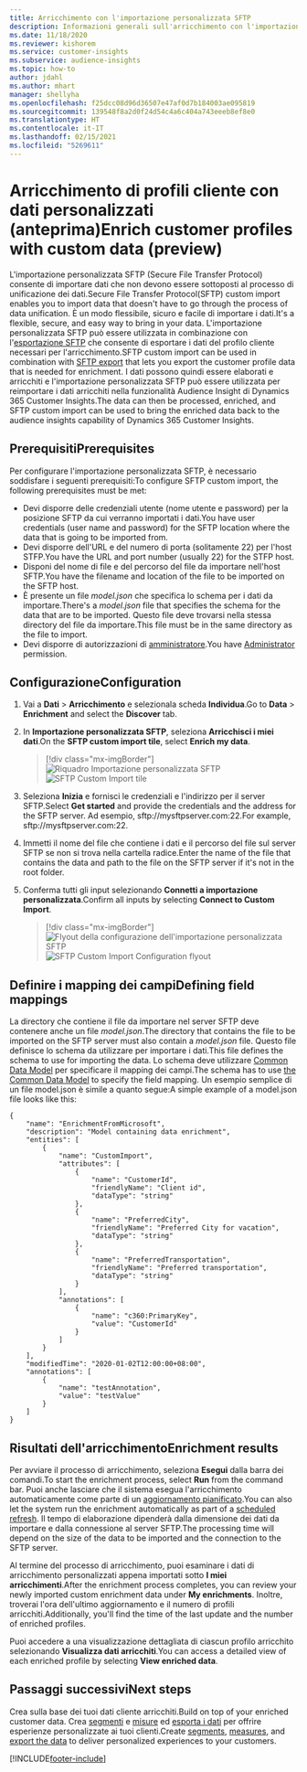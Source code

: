 ```yaml
---
title: Arricchimento con l'importazione personalizzata SFTP
description: Informazioni generali sull'arricchimento con l'importazione personalizzata SFTP.
ms.date: 11/18/2020
ms.reviewer: kishorem
ms.service: customer-insights
ms.subservice: audience-insights
ms.topic: how-to
author: jdahl
ms.author: mhart
manager: shellyha
ms.openlocfilehash: f25dcc08d96d36507e47af0d7b184003ae095819
ms.sourcegitcommit: 139548f8a2d0f24d54c4a6c404a743eeeb8ef8e0
ms.translationtype: HT
ms.contentlocale: it-IT
ms.lasthandoff: 02/15/2021
ms.locfileid: "5269611"
---
```

# <a name="enrich-customer-profiles-with-custom-data-preview"></a><span data-ttu-id="d9599-103">Arricchimento di profili cliente con dati personalizzati (anteprima)</span><span class="sxs-lookup"><span data-stu-id="d9599-103">Enrich customer profiles with custom data (preview)</span></span>

<span data-ttu-id="d9599-104">L'importazione personalizzata SFTP (Secure File Transfer Protocol) consente di importare dati che non devono essere sottoposti al processo di unificazione dei dati.</span><span class="sxs-lookup"><span data-stu-id="d9599-104">Secure File Transfer Protocol(SFTP) custom import enables you to import data that doesn't have to go through the process of data unification.</span></span> <span data-ttu-id="d9599-105">È un modo flessibile, sicuro e facile di importare i dati.</span><span class="sxs-lookup"><span data-stu-id="d9599-105">It's a flexible, secure, and easy way to bring in your data.</span></span> <span data-ttu-id="d9599-106">L'importazione personalizzata SFTP può essere utilizzata in combinazione con l'[esportazione SFTP](export-sftp.md) che consente di esportare i dati del profilo cliente necessari per l'arricchimento.</span><span class="sxs-lookup"><span data-stu-id="d9599-106">SFTP custom import can be used in combination with [SFTP export](export-sftp.md) that lets you export the customer profile data that is needed for enrichment.</span></span> <span data-ttu-id="d9599-107">I dati possono quindi essere elaborati e arricchiti e l'importazione personalizzata SFTP può essere utilizzata per reimportare i dati arricchiti nella funzionalità Audience Insight di Dynamics 365 Customer Insights.</span><span class="sxs-lookup"><span data-stu-id="d9599-107">The data can then be processed, enriched, and SFTP custom import can be used to bring the enriched data back to the audience insights capability of Dynamics 365 Customer Insights.</span></span>

## <a name="prerequisites"></a><span data-ttu-id="d9599-108">Prerequisiti</span><span class="sxs-lookup"><span data-stu-id="d9599-108">Prerequisites</span></span>

<span data-ttu-id="d9599-109">Per configurare l'importazione personalizzata SFTP, è necessario soddisfare i seguenti prerequisiti:</span><span class="sxs-lookup"><span data-stu-id="d9599-109">To configure SFTP custom import, the following prerequisites must be met:</span></span>

- <span data-ttu-id="d9599-110">Devi disporre delle credenziali utente (nome utente e password) per la posizione SFTP da cui verranno importati i dati.</span><span class="sxs-lookup"><span data-stu-id="d9599-110">You have user credentials (user name and password) for the SFTP location where the data that is going to be imported from.</span></span>
- <span data-ttu-id="d9599-111">Devi disporre dell'URL e del numero di porta (solitamente 22) per l'host STFP.</span><span class="sxs-lookup"><span data-stu-id="d9599-111">You have the URL and port number (usually 22) for the STFP host.</span></span>
- <span data-ttu-id="d9599-112">Disponi del nome di file e del percorso del file da importare nell'host SFTP.</span><span class="sxs-lookup"><span data-stu-id="d9599-112">You have the filename and location of the file to be imported on the SFTP host.</span></span>
- <span data-ttu-id="d9599-113">È presente un file *model.json* che specifica lo schema per i dati da importare.</span><span class="sxs-lookup"><span data-stu-id="d9599-113">There's a *model.json* file that specifies the schema for the data that are to be imported.</span></span> <span data-ttu-id="d9599-114">Questo file deve trovarsi nella stessa directory del file da importare.</span><span class="sxs-lookup"><span data-stu-id="d9599-114">This file must be in the same directory as the file to import.</span></span>
- <span data-ttu-id="d9599-115">Devi disporre di autorizzazioni di [amministratore](permissions.md#administrator).</span><span class="sxs-lookup"><span data-stu-id="d9599-115">You have [Administrator](permissions.md#administrator) permission.</span></span>

## <a name="configuration"></a><span data-ttu-id="d9599-116">Configurazione</span><span class="sxs-lookup"><span data-stu-id="d9599-116">Configuration</span></span>

1. <span data-ttu-id="d9599-117">Vai a **Dati** > **Arricchimento** e selezionala scheda **Individua**.</span><span class="sxs-lookup"><span data-stu-id="d9599-117">Go to **Data** > **Enrichment** and select the **Discover** tab.</span></span>

1. <span data-ttu-id="d9599-118">In **Importazione personalizzata SFTP**, seleziona **Arricchisci i miei dati**.</span><span class="sxs-lookup"><span data-stu-id="d9599-118">On the **SFTP custom import tile**, select **Enrich my data**.</span></span>

   > [!div class="mx-imgBorder"]
   > <span data-ttu-id="d9599-119">![Riquadro Importazione personalizzata SFTP](media/SFTP_Custom_Import_tile.png "Riquadro Importazione personalizzata SFTP")</span><span class="sxs-lookup"><span data-stu-id="d9599-119">![SFTP Custom Import tile](media/SFTP_Custom_Import_tile.png "SFTP Custom Import tile")</span></span>

1. <span data-ttu-id="d9599-120">Seleziona **Inizia** e fornisci le credenziali e l'indirizzo per il server SFTP.</span><span class="sxs-lookup"><span data-stu-id="d9599-120">Select **Get started** and provide the credentials and the address for the SFTP server.</span></span> <span data-ttu-id="d9599-121">Ad esempio, sftp://mysftpserver.com:22.</span><span class="sxs-lookup"><span data-stu-id="d9599-121">For example, sftp://mysftpserver.com:22.</span></span>

1. <span data-ttu-id="d9599-122">Immetti il nome del file che contiene i dati e il percorso del file sul server SFTP se non si trova nella cartella radice.</span><span class="sxs-lookup"><span data-stu-id="d9599-122">Enter the name of the file that contains the data and path to the file on the SFTP server if it's not in the root folder.</span></span>

1. <span data-ttu-id="d9599-123">Conferma tutti gli input selezionando **Connetti a importazione personalizzata**.</span><span class="sxs-lookup"><span data-stu-id="d9599-123">Confirm all inputs by selecting **Connect to Custom Import**.</span></span>

   > [!div class="mx-imgBorder"]
   > <span data-ttu-id="d9599-124">![Flyout della configurazione dell'importazione personalizzata SFTP](media/SFTP_Custom_Import_Configuration_flyout.png "Flyout della configurazione dell'importazione personalizzata SFTP")</span><span class="sxs-lookup"><span data-stu-id="d9599-124">![SFTP Custom Import Configuration flyout](media/SFTP_Custom_Import_Configuration_flyout.png "SFTP Custom Import Configuration flyout")</span></span>

## <a name="defining-field-mappings"></a><span data-ttu-id="d9599-125">Definire i mapping dei campi</span><span class="sxs-lookup"><span data-stu-id="d9599-125">Defining field mappings</span></span> 

<span data-ttu-id="d9599-126">La directory che contiene il file da importare nel server SFTP deve contenere anche un file *model.json*.</span><span class="sxs-lookup"><span data-stu-id="d9599-126">The directory that contains the file to be imported on the SFTP server must also contain a *model.json* file.</span></span> <span data-ttu-id="d9599-127">Questo file definisce lo schema da utilizzare per importare i dati.</span><span class="sxs-lookup"><span data-stu-id="d9599-127">This file defines the schema to use for importing the data.</span></span> <span data-ttu-id="d9599-128">Lo schema deve utilizzare [Common Data Model](https://docs.microsoft.com/common-data-model/) per specificare il mapping dei campi.</span><span class="sxs-lookup"><span data-stu-id="d9599-128">The schema has to use [the Common Data Model](https://docs.microsoft.com/common-data-model/) to specify the field mapping.</span></span> <span data-ttu-id="d9599-129">Un esempio semplice di un file model.json è simile a quanto segue:</span><span class="sxs-lookup"><span data-stu-id="d9599-129">A simple example of a model.json file looks like this:</span></span>

```
{
    "name": "EnrichmentFromMicrosoft",
    "description": "Model containing data enrichment",
    "entities": [
        {
            "name": "CustomImport",
            "attributes": [
                {
                    "name": "CustomerId",
                    "friendlyName": "Client id",
                    "dataType": "string"
                },
                {
                    "name": "PreferredCity",
                    "friendlyName": "Preferred City for vacation",
                    "dataType": "string"
                },
                {
                    "name": "PreferredTransportation",
                    "friendlyName": "Preferred transportation",
                    "dataType": "string"
                }
            ],
            "annotations": [
                {
                    "name": "c360:PrimaryKey",
                    "value": "CustomerId"
                }
            ]
        }
    ],
    "modifiedTime": "2020-01-02T12:00:00+08:00",
    "annotations": [
        {
            "name": "testAnnotation",
            "value": "testValue"
        }
    ]
}
```

## <a name="enrichment-results"></a><span data-ttu-id="d9599-130">Risultati dell'arricchimento</span><span class="sxs-lookup"><span data-stu-id="d9599-130">Enrichment results</span></span>

<span data-ttu-id="d9599-131">Per avviare il processo di arricchimento, seleziona **Esegui** dalla barra dei comandi.</span><span class="sxs-lookup"><span data-stu-id="d9599-131">To start the enrichment process, select **Run** from the command bar.</span></span> <span data-ttu-id="d9599-132">Puoi anche lasciare che il sistema esegua l'arricchimento automaticamente come parte di un [aggiornamento pianificato](system.md#schedule-tab).</span><span class="sxs-lookup"><span data-stu-id="d9599-132">You can also let the system run the enrichment automatically as part of a [scheduled refresh](system.md#schedule-tab).</span></span> <span data-ttu-id="d9599-133">Il tempo di elaborazione dipenderà dalla dimensione dei dati da importare e dalla connessione al server SFTP.</span><span class="sxs-lookup"><span data-stu-id="d9599-133">The processing time will depend on the size of the data to be imported and the connection to the SFTP server.</span></span>

<span data-ttu-id="d9599-134">Al termine del processo di arricchimento, puoi esaminare i dati di arricchimento personalizzati appena importati sotto **I miei arricchimenti**.</span><span class="sxs-lookup"><span data-stu-id="d9599-134">After the enrichment process completes, you can review your newly imported custom enrichment data under **My enrichments**.</span></span> <span data-ttu-id="d9599-135">Inoltre, troverai l'ora dell'ultimo aggiornamento e il numero di profili arricchiti.</span><span class="sxs-lookup"><span data-stu-id="d9599-135">Additionally, you'll find the time of the last update and the number of enriched profiles.</span></span>

<span data-ttu-id="d9599-136">Puoi accedere a una visualizzazione dettagliata di ciascun profilo arricchito selezionando **Visualizza dati arricchiti**.</span><span class="sxs-lookup"><span data-stu-id="d9599-136">You can access a detailed view of each enriched profile by selecting **View enriched data**.</span></span>

## <a name="next-steps"></a><span data-ttu-id="d9599-137">Passaggi successivi</span><span class="sxs-lookup"><span data-stu-id="d9599-137">Next steps</span></span>

<span data-ttu-id="d9599-138">Crea sulla base dei tuoi dati cliente arricchiti.</span><span class="sxs-lookup"><span data-stu-id="d9599-138">Build on top of your enriched customer data.</span></span> <span data-ttu-id="d9599-139">Crea [segmenti](segments.md) e [misure](measures.md) ed [esporta i dati](export-destinations.md) per offrire esperienze personalizzate ai tuoi clienti.</span><span class="sxs-lookup"><span data-stu-id="d9599-139">Create [segments](segments.md), [measures](measures.md), and [export the data](export-destinations.md) to deliver personalized experiences to your customers.</span></span>




[!INCLUDE[footer-include](../includes/footer-banner.md)]